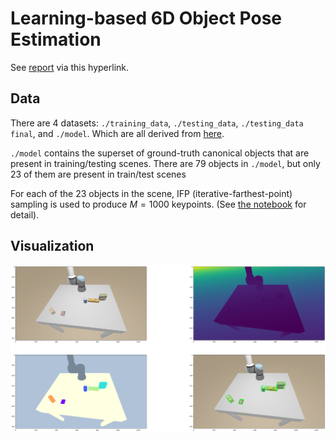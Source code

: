# Learning-based 6D Object Pose Estimation

See [report](./report.pdf) via this hyperlink.

## Data

There are 4 datasets: `./training_data`, `./testing_data`, `./testing_data final`, and `./model`. Which are all derived from [here](https://drive.google.com/drive/folders/196tuNaIivzsfsKOdrNy9tMrENJpMeFBW).

`./model` contains the superset of ground-truth canonical objects that are present in training/testing scenes. There are 79 objects in `./model`, but only 23 of them are present in train/test scenes

For each of the 23 objects in the scene, IFP (iterative-farthest-point) sampling is used to produce $M=1000$ keypoints. (See [the notebook](./3.1_target_point.ipynb) for detail).

## Visualization

![overview](./imgs/output.png)
